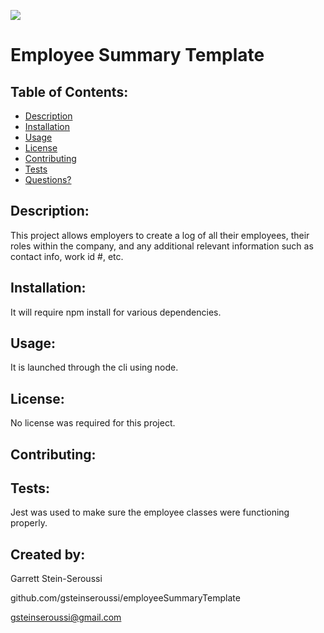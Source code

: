 ![](https://img.shields.io/badge/License-None-blue)

# Employee Summary Template

## Table of Contents:

- [Description](#description)
- [Installation](#installation)
- [Usage](#usage)
- [License](#license)
- [Contributing](#contributing)
- [Tests](#tests)
- [Questions?](#created-by)

## Description:

This project allows employers to create a log of all their employees, their roles within the company, and any additional relevant information such as contact info, work id #, etc.

## Installation:

It will require npm install for various dependencies.

## Usage:

It is launched through the cli using node.

## License:

No license was required for this project.

## Contributing:

## Tests:

Jest was used to make sure the employee classes were functioning properly.

## Created by:

Garrett Stein-Seroussi

github.com/gsteinseroussi/employeeSummaryTemplate

gsteinseroussi@gmail.com
